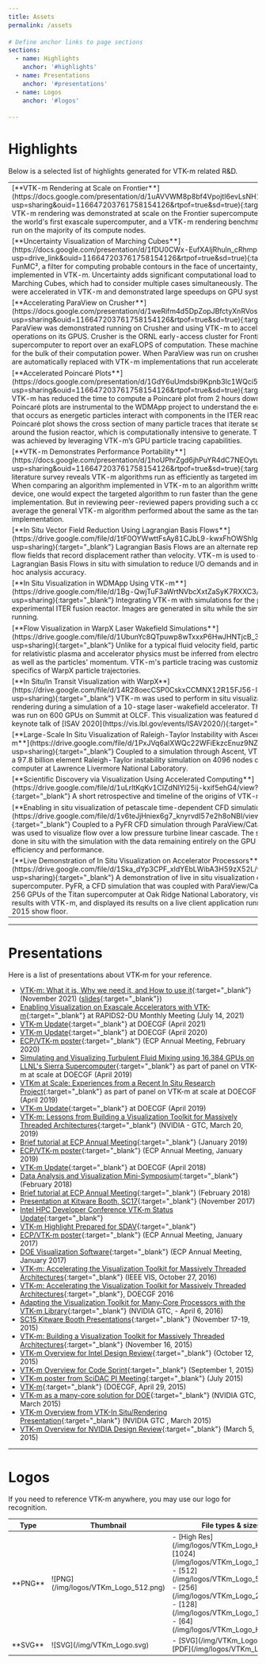 ```yaml
---
title: Assets
permalink: /assets

# Define anchor links to page sections
sections:
  - name: Highlights
    anchor: '#highlights'
  - name: Presentations
    anchor: '#presentations'
  - name: Logos
    anchor: '#logos'

---
```


# Highlights

Below is a selected list of highlights generated for VTK-m related R&D.

<table>

<tr>
<td markdown="1">
[**VTK-m Rendering at Scale on Frontier**](https://docs.google.com/presentation/d/1uAVVWM8p8bf4Vpojtl6evLsNH1NC6DOo/edit?usp=sharing&ouid=116647203761758154126&rtpof=true&sd=true){:target="_blank"}  
VTK-m rendering was demonstrated at scale on the Frontier supercomputer.
Frontier is the world's first exascale supercomputer, and a VTK-m rendering benchmark was able to run on the majority of its compute nodes.
</td>
<td markdown="1" width="332">
![VTK-m on Frontier](/img/highlight-thumbnails/VTKm_scaling_Frontier_2023.jpg)
</td>
</tr>

<tr>
<td markdown="1">
[**Uncertainty Visualization of Marching Cubes**](https://docs.google.com/presentation/d/1fDU0CWx-EufXAIjRhuln_cRhmp2QUp-w/edit?usp=drive_link&ouid=116647203761758154126&rtpof=true&sd=true){:target="_blank"}  
FunMC², a filter for computing probable contours in the face of uncertainty, was implemented in VTK-m.
Uncertainty adds significant computational load to operations like Marching Cubes, which had to consider multiple cases simultaneously.
These algorithms were accelerated in VTK-m and demonstrated large speedups on GPU systems.
</td>
<td markdown="1" width="332">
![FunMC^2](/img/highlight-thumbnails/FunMC2Highlight.jpg)
</td>
</tr>

<tr>
<td markdown="1">
[**Accelerating ParaView on Crusher**](https://docs.google.com/presentation/d/1weRifm4d5DpZopJBfctyXnRVosK7gf5_/edit?usp=sharing&ouid=116647203761758154126&rtpof=true&sd=true){:target="_blank"}  
ParaView was demonstrated running on Crusher and using VTK-m to accelerate operations on its GPUS.
Crusher is the ORNL early-access cluster for Frontier, the first supercomputer to report over an exaFLOPS of computation.
These machines rely on GPUs for the bulk of their computation power.
When ParaView was run on crusher, select filters are automatically replaced with VTK-m implementations that run accelerated on the GPU.
</td>
<td markdown="1" width="332">
![ParaView-VTK-m Crusher](/img/highlight-thumbnails/paraview-vtkm-crusher-2023.jpg)
</td>
</tr>

<tr>
<td markdown="1">
[**Accelerated Poincaré Plots**](https://docs.google.com/presentation/d/1GdY6uUmdsbi9Kpnb3lc1WQci5XV4Mim9/edit?usp=sharing&ouid=116647203761758154126&rtpof=true&sd=true){:target="_blank"}  
VTK-m has reduced the time to compute a Poincaré plot from 2 hours down to 7 minutes. 
Poincaré plots are instrumental to the WDMApp project to understand the energy transport that occurs as energetic particles interact with components in the ITER reactor. 
A single Poincaré plot shows the cross section of many particle traces that iterate several times around the fusion reactor, which is computationally intensive to generate. 
This efficiency was achieved by leveraging VTK-m’s GPU particle tracing capabilities.
</td>
<td markdown="1" width="332">
![Poincare Plots](/img/highlight-thumbnails/WDMApp-Poincare-Highlight-2022-05.jpg)
</td>
</tr>

<tr>
<td markdown="1">
[**VTK-m Demonstrates Performance Portability**](https://docs.google.com/presentation/d/1hoUPhrZgd6jhPuYR4dC7NEOytu7jKDTz/view?usp=sharing&ouid=116647203761758154126&rtpof=true&sd=true){:target="_blank"}  
A literature survey reveals VTK-m algorithms run as efficiently as targeted implementations.
When comparing an algorithm implemented in VTK-m to an algorithm written for a specific device, one would expect the targeted algorithm to run faster than the general VTK-m implementation.
But in reviewing peer-reviewed papers providing such a comparison, on average the general VTK-m algorithm performed about the same as the targeted implementation.
</td>
<td markdown="1" width="332">
![Performance Portability](/img/highlight-thumbnails/VTKm-MCD3-Portability.jpg)
</td>
</tr>

<tr>
<td markdown="1">
[**In Situ Vector Field Reduction Using Lagrangian Basis Flows**](https://drive.google.com/file/d/1tF0OYWwttFsAy81CJbL9-kwxFhOWShIg/view?usp=sharing){:target="_blank"}  
Lagrangian Basis Flows are an alternate representation of flow fields that record displacement rather than velocity.
VTK-m is used to compute Lagrangian Basis Flows in situ with simulation to reduce I/O demands and improve post hoc analysis accuracy.
</td>
<td markdown="1" width="332">
![Lagrangian Basis Flows](/img/highlight-thumbnails/Lagrangian-Basis-Flows-2021.jpg)
</td>
</tr>

<tr>
<td markdown="1">
[**In Situ Visualization in WDMApp Using VTK-m**](https://drive.google.com/file/d/1Bg-QwjTuF3aWrtNVbcXxtZaSyK7RXXC3/view?usp=sharing){:target="_blank"}  
Integrating VTK-m with simulations for the planned experimental ITER fusion reactor.
Images are generated in situ while the simulation is running.
</td>
<td markdown="1" width="332">
![WDMApp](/img/highlight-thumbnails/VTKm-WDMApp-Highlight.jpg)
</td>
</tr>

<tr>
<td markdown="1">
[**Flow Visualization in WarpX Laser Wakefield Simulations**](https://drive.google.com/file/d/1UbunYc8QTpuwp8wTxxxP6HwJHNTjcB_3/view?usp=sharing){:target="_blank"}  
Unlike for a typical fluid velocity field, particle trajectories for relativistic plasma and accelerator physics must be inferred from electromagnetic fields as well as the particles' momentum.
VTK-m's particle tracing was customize for the specifics of WarpX particle trajectories.
</td>
<td markdown="1" width="332">
![WarpXFlow](/img/highlight-thumbnails/VTKm-WarpX-Flow-Highlight-2020.jpg)
</td>
</tr>

<tr>
<td markdown="1">
[**In Situ/In Transit Visualization with WarpX**](https://drive.google.com/file/d/14R28oecCSP0CskxCCMNX12R15FJ56-IK/view?usp=sharing){:target="_blank"}  
VTK-m was used to perform in situ visualization and rendering during a simulation of a 10-stage laser-wakefield accelerator.
The simulation was run on 600 GPUs on Summit at OLCF.
This visualization was featured during the keynote talk of [ISAV 2020](https://vis.lbl.gov/events/ISAV2020/){:target="_blank"}.
</td>
<td markdown="1" width="332">
![WarpXInSitu](/img/highlight-thumbnails/VTKm-WarpX-In-Situ-2020.jpg)
</td>
</tr>

<tr>
<td markdown="1">
[**Large-Scale In Situ Visualization of  Raleigh-Taylor Instability with Ascent and VTK-m**](https://drive.google.com/file/d/1PxJVq6aIXWQc22WFiEkzcEnuz9NZFcAm/view?usp=sharing){:target="_blank"}  
Coupled to a simulation through Ascent, VTK-m visualized a 97.8 billion element Raleigh-Taylor instability simulation on 4096 nodes of the Sierra computer at Lawrence Livermore National Laboratory.
</td>
<td markdown="1" width="332">
![Raleigh-Talylor](/img/highlight-thumbnails/VTKm-Reyleigh-Taylor-Sierra-2018.jpg)
</td>
</tr>

<tr>
<td markdown="1">
[**Scientific Discovery via Visualization Using Accelerated Computing**](https://drive.google.com/file/d/1uLrltKqKv1CIZdNIYl25ij-kxif5ehG4/view?usp=sharing){:target="_blank"}  
A short retrospective and timeline of the origins of VTK-m.
</td>
<td markdown="1" width="332">
![History](/img/highlight-thumbnails/HighlightVTKmECPFlavor2017.jpg)
</td>
</tr>

<tr>
<td markdown="1">
[**Enabling in situ visualization of petascale time-dependent CFD simulations**](https://drive.google.com/file/d/1v6teJjHniex6g7_knyrvdI57e2h8oNBI/view?usp=sharing){:target="_blank"}  
Coupled to a PyFR CFD simulation through ParaView/Catalyst, VTK-m was used to visualize flow over a low pressure turbine linear cascade.
The simulation was done in situ with the simulation with the data remaining entirely on the GPU for maximum efficiency and performance.
</td>
<td markdown="1" width="332">
![PyFR](/img/highlight-thumbnails/PyFRHighlight2017.jpg)
</td>
</tr>

<tr>
<td markdown="1">
[**Live Demonstration of In Situ Visualization on Accelerator Processors**](https://drive.google.com/file/d/1Ska_dYp3CPF_xIdYEbLWibA3H59zX52L/view?usp=sharing){:target="_blank"}  
A demonstration of live in situ visualization on the Titan supercomputer.
PyFR, a CFD simulation that was coupled with ParaView/Catalyst, ran on 256 GPUs of the Titan supercomputer at Oak Ridge National Laboratory, visualized its results with VTK-m, and displayed its results on a live client application running at the SC 2015 show floor.
</td>
<td markdown="1" width="332">
![In Situ Live](/img/highlight-thumbnails/HighlightVTKmInSituLive2015.jpg)
</td>
</tr>

</table>

---

# Presentations
Here is a list of presentations about VTK-m for your reference.
- [VTK-m: What it is, Why we need it, and How to use
  it](https://drive.google.com/file/d/15fOt1Bu5uVpGwK0xS-htwakWN7cuAEBS/view?usp=sharing){:target="_blank"} (November 2021) ([slides](https://docs.google.com/presentation/d/1LPJOJ8sXHGHUyiglAOX0TJmNZBU5FMie/edit?usp=sharing&ouid=116647203761758154126&rtpof=true&sd=true){:target="_blank"})
- [Enabling Visualization on Exascale Accelerators with VTK-m](https://drive.google.com/file/d/16dYZFHv9zHGCZmKoBNX8c_W-li1mvrvM/view?usp=sharing){:target="_blank"} at RAPIDS2-DU Monthly Meeting (July 14, 2021)
- [VTK-m Update](https://drive.google.com/file/d/1ZKJNJNJGG4ixIAtw64NPhI95QUbpeMxh/view?usp=sharing){:target="_blank"} at DOECGF (April 2021)
- [VTK-m Update](https://drive.google.com/file/d/11P6pa-RtzKbX4nGsTD_YBJLP11IXOg_v/view?usp=sharing){:target="_blank"} at DOECGF (April 2020)
- [ECP/VTK-m poster](https://drive.google.com/file/d/1UAXwcZaDbwTVBGqByGR3YuxOxjWEa1W0/view?usp=sharing){:target="_blank"} (ECP Annual Meeting, February 2020)
- [Simulating and Visualizing Turbulent Fluid Mixing
using 16,384 GPUs on LLNL's Sierra Supercomputer](https://drive.google.com/file/d/1vR6ctAr8_hH_-oyIHBoqx9IrZKe5eE8i/view?usp=sharing){:target="_blank"} as part of panel on VTK-m at scale at DOECGF (April 2019)
- [VTKm at Scale: Experiences from a Recent In Situ Research Project](https://drive.google.com/file/d/1wC7nUQORiWjC2EOq7XQubY4b_CWV8KqN/view?usp=sharing){:target="_blank"} as part of panel on VTK-m at scale at DOECGF (April 2019)
- [VTK-m Update](https://drive.google.com/file/d/1CBX5RhsSRyuWK9NsfHEJq-gHhs4HpgqL/view?usp=sharing){:target="_blank"} at DOECGF (April 2019)
- [VTK-m: Lessons from Building a Visualization Toolkit for Massively Threaded Architectures](https://drive.google.com/file/d/1eadMYNYE4Dd_rG0LoLh8o5zEy4HSBWj8/view?usp=sharing){:target="_blank"} (NVIDIA - GTC, March 20, 2019)
- [Brief tutorial at ECP Annual Meeting](https://drive.google.com/file/d/1fWYlF7us7iW0Z2RBR_9T4eEiIHqkFmKp/view?usp=sharing){:target="_blank"} (January 2019)
- [ECP/VTK-m poster](https://drive.google.com/file/d/14bK4MWhROmmFTOl8myws0AitN4-_KfrX/view?usp=sharing){:target="_blank"} (ECP Annual Meeting, January 2019)
- [VTK-m Update](https://drive.google.com/file/d/1Dd7mNOFSjFZHiEo0kCYiOvIB9Pv56YOG/view?usp=sharing){:target="_blank"} at DOECGF (April 2018)
- [Data Analysis and Visualization Mini-Symposium](https://drive.google.com/file/d/1g5tK8mdUwPmmYhfbJa2fuUQS9DJg549-/view?usp=sharing){:target="_blank"} (February 2018)
- [Brief tutorial at ECP Annual Meeting](https://drive.google.com/file/d/1r13fwISB1uz0E3lC_K7YMwCm4cj0I5D7/view?usp=sharing){:target="_blank"} (February 2018)
- [Presentation at Kitware Booth, SC17](https://drive.google.com/file/d/1FxyIxUpz2Oi7vyXoFtcmBAUiOnN1P9Cj/view?usp=sharing){:target="_blank"} (November 2017)
- [Intel HPC Developer Conference VTK-m Status Update](https://drive.google.com/file/d/1aRRArtIWTSxUyErwq9Urrdz9jeBMIxW3/view?usp=sharing){:target="_blank"}
- [VTK-m Highlight Prepared for SDAV](https://drive.google.com/file/d/1sTRSh0SF5x3pICda-QUpmMfj2PYgYYPG/view?usp=sharing){:target="_blank"}
- [ECP/VTK-m poster](https://drive.google.com/file/d/10A-oceNzwVYBNkZpuY5p1R4bEg-gO9b9/view?usp=sharing){:target="_blank"} (ECP Annual Meeting, January 2017)
- [DOE Visualization Software](https://drive.google.com/file/d/1hJQTwrNZIK5I3tgqsVJoTfQ_i8m4fE5f/view?usp=sharing){:target="_blank"} (ECP Annual Meeting, January 2017)
- [VTK-m: Accelerating the Visualization Toolkit for Massively Threaded Architectures](https://docs.google.com/presentation/d/1xbWdBKZn-l-yuB8IJ9R7yAqU_f2V5BmH/edit?usp=sharing&ouid=116647203761758154126&rtpof=true&sd=true){:target="_blank"} (IEEE VIS, October 27, 2016)
- [VTK-m: Accelerating the Visualization Toolkit for Massively Threaded Architectures](https://drive.google.com/file/d/1wHSL6Hl8MdPhBr4OYq83f5LZHddvp537/view?usp=sharing){:target="_blank"}, DOECGF 2016
- [Adapting the Visualization Toolkit for Many-Core Processors with the VTK-m Library](https://drive.google.com/file/d/1xPN2BB5liH1YsTe481vcfhuychb1zhsr/view?usp=sharing){:target="_blank"} (NVIDIA GTC, - April 6, 2016)
- [SC15 Kitware Booth Presentations](/img/presentations/SC15_Kitware_Booth_Presentations){:target="_blank"} (November 17-19, 2015)
- [VTK-m: Building a Visualization Toolkit for Massively Threaded Architectures](https://drive.google.com/file/d/1Nhj4kT6EqEilGBIJx3-DvrvhbYFhWl3A/view?usp=sharing){:target="_blank"} (November 16, 2015)
- [VTK-m Overview for Intel Design Review](https://drive.google.com/file/d/1m8AdBp8i5cBD_6LyW5UU-pdDq2Zp82nT/view?usp=sharing){:target="_blank"} (October 12, 2015)
- [VTK-m Overview for Code Sprint](https://drive.google.com/file/d/1XaABidfb9nn18OtHKrjaSVFeXYOUa2bD/view?usp=sharing){:target="_blank"} (September 1, 2015)
- [VTK-m poster from SciDAC PI Meeting](https://drive.google.com/file/d/1jfzZc-dqr3WXoGc7UuDSPHS5qP1Y5Zhw/view?usp=sharing){:target="_blank"} (July 2015)
- [VTK-m](https://drive.google.com/file/d/1Pjcl4aO3MRS3l4tHu5NNemh2tGY0NZFK/view?usp=sharing){:target="_blank"} (DOECGF, April 29, 2015)
- [VTK-m as a many-core solution for DOE](https://drive.google.com/file/d/1H_4JbrpmcmWW9hWctw0sBNn1ISVsIEHP/view?usp=sharing){:target="_blank"} (NVIDIA GTC, March 2015)
- [VTK-m Overview from VTK-In Situ/Rendering Presentation](https://drive.google.com/file/d/1p7mtyaXfQE5wDHlR3FANMRk9G0dhx6F7/view?usp=sharing){:target="_blank"} (NVIDIA GTC , March 2015)
- [VTK-m Overview for NVIDIA Design Review](https://drive.google.com/file/d/1V6AUsc_JYYjbBmZj8DgZHz2MY2o3Jb90/view?usp=sharing){:target="_blank"} (March 5, 2015)

---

# Logos
If you need to reference VTK-m anywhere, you may use our logo for recognition.

<table>
<thead>
<th>Type</th>
<th width="200">Thumbnail</th>
<th>File types & sizes</th>
</thead>
<tbody>
<tr>
<td markdown="1">
**PNG**
</td>
<td markdown="1">
![PNG](/img/logos/VTKm_Logo_512.png)
</td>
<td markdown="1">
- [High Res](/img/logos/VTKm_Logo_Hi.png)
- [1024](/img/logos/VTKm_Logo_1024.png)
- [512](/img/logos/VTKm_Logo_512.png)
- [256](/img/logos/VTKm_Logo_256.png)
- [128](/img/logos/VTKm_Logo_128.png)
- [64](/img/logos/VTKm_Logo_Hi.png)
</td>
</tr>
<tr>
<td markdown="1">
**SVG**
</td>
<td markdown="1">
![SVG](/img/VTKm_Logo.svg)
</td>
<td markdown="1">
- [SVG](/img/VTKm_Logo.svg)
- [PDF](/img/logos/VTKm_Logo.pdf)
</td>
</tr>
</tbody>
</table>

